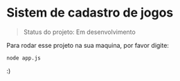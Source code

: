 # Sistem de cadastro de jogos

> Status do projeto: Em desenvolvimento

Para rodar esse projeto na sua maquina, por favor digite:

```
node app.js
```
:)